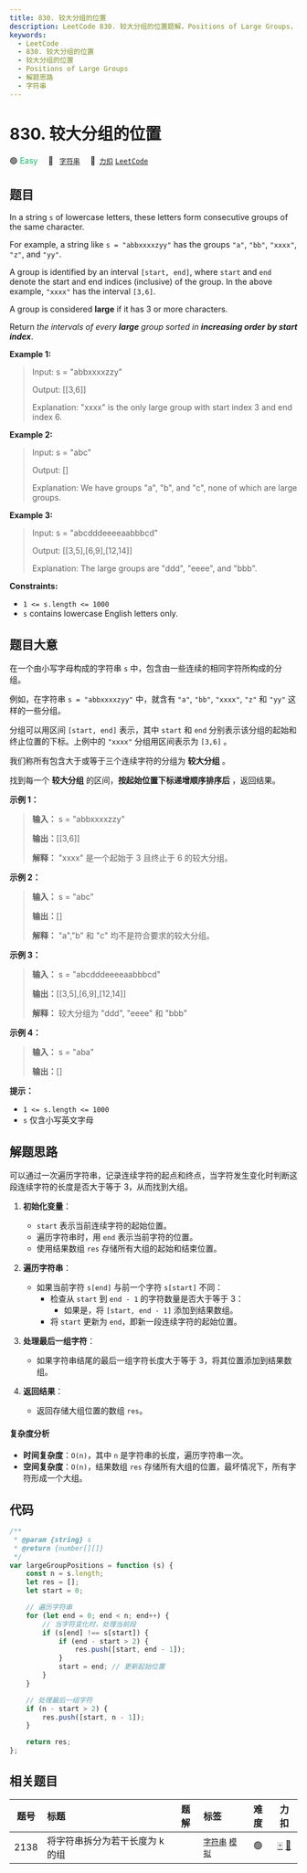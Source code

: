 ```yaml
---
title: 830. 较大分组的位置
description: LeetCode 830. 较大分组的位置题解，Positions of Large Groups，包含解题思路、复杂度分析以及完整的 JavaScript 代码实现。
keywords:
  - LeetCode
  - 830. 较大分组的位置
  - 较大分组的位置
  - Positions of Large Groups
  - 解题思路
  - 字符串
---
```


# 830. 较大分组的位置

🟢 <font color=#15bd66>Easy</font>&emsp; 🔖&ensp; [`字符串`](/tag/string.md)&emsp; 🔗&ensp;[`力扣`](https://leetcode.cn/problems/positions-of-large-groups) [`LeetCode`](https://leetcode.com/problems/positions-of-large-groups)

## 题目

In a string `s` of lowercase letters, these letters form consecutive groups of
the same character.

For example, a string like `s = "abbxxxxzyy"` has the groups `"a"`, `"bb"`,
`"xxxx"`, `"z"`, and `"yy"`.

A group is identified by an interval `[start, end]`, where `start` and `end`
denote the start and end indices (inclusive) of the group. In the above
example, `"xxxx"` has the interval `[3,6]`.

A group is considered **large** if it has 3 or more characters.

Return _the intervals of every **large** group sorted in **increasing order by start index**_.

**Example 1:**

> Input: s = "abbxxxxzzy"
>
> Output: [[3,6]]
>
> Explanation: "xxxx" is the only large group with start index 3 and end index 6.

**Example 2:**

> Input: s = "abc"
>
> Output: []
>
> Explanation: We have groups "a", "b", and "c", none of which are large groups.

**Example 3:**

> Input: s = "abcdddeeeeaabbbcd"
>
> Output: [[3,5],[6,9],[12,14]]
>
> Explanation: The large groups are "ddd", "eeee", and "bbb".

**Constraints:**

- `1 <= s.length <= 1000`
- `s` contains lowercase English letters only.

## 题目大意

在一个由小写字母构成的字符串 `s` 中，包含由一些连续的相同字符所构成的分组。

例如，在字符串 `s = "abbxxxxzyy"` 中，就含有 `"a"`, `"bb"`, `"xxxx"`, `"z"` 和 `"yy"`
这样的一些分组。

分组可以用区间 `[start, end]` 表示，其中 `start` 和 `end` 分别表示该分组的起始和终止位置的下标。上例中的 `"xxxx"`
分组用区间表示为 `[3,6]` 。

我们称所有包含大于或等于三个连续字符的分组为 **较大分组** 。

找到每一个 **较大分组** 的区间，**按起始位置下标递增顺序排序后** ，返回结果。

**示例 1：**

> **输入：** s = "abbxxxxzzy"
>
> **输出：**[[3,6]]
>
> **解释：** "xxxx" 是一个起始于 3 且终止于 6 的较大分组。

**示例 2：**

> **输入：** s = "abc"
>
> **输出：**[]
>
> **解释：** "a","b" 和 "c" 均不是符合要求的较大分组。

**示例 3：**

> **输入：** s = "abcdddeeeeaabbbcd"
>
> **输出：**[[3,5],[6,9],[12,14]]
>
> **解释：** 较大分组为 "ddd", "eeee" 和 "bbb"

**示例 4：**

> **输入：** s = "aba"
>
> **输出：**[]

**提示：**

- `1 <= s.length <= 1000`
- `s` 仅含小写英文字母

## 解题思路

可以通过一次遍历字符串，记录连续字符的起点和终点，当字符发生变化时判断这段连续字符的长度是否大于等于 3，从而找到大组。

1. **初始化变量**：

   - `start` 表示当前连续字符的起始位置。
   - 遍历字符串时，用 `end` 表示当前字符的位置。
   - 使用结果数组 `res` 存储所有大组的起始和结束位置。

2. **遍历字符串**：

   - 如果当前字符 `s[end]` 与前一个字符 `s[start]` 不同：
     - 检查从 `start` 到 `end - 1` 的字符数量是否大于等于 3：
       - 如果是，将 `[start, end - 1]` 添加到结果数组。
     - 将 `start` 更新为 `end`，即新一段连续字符的起始位置。

3. **处理最后一组字符**：

   - 如果字符串结尾的最后一组字符长度大于等于 3，将其位置添加到结果数组。

4. **返回结果**：
   - 返回存储大组位置的数组 `res`。

#### 复杂度分析

- **时间复杂度**：`O(n)`，其中 `n` 是字符串的长度，遍历字符串一次。
- **空间复杂度**：`O(n)`，结果数组 `res` 存储所有大组的位置，最坏情况下，所有字符形成一个大组。

## 代码

```javascript
/**
 * @param {string} s
 * @return {number[][]}
 */
var largeGroupPositions = function (s) {
	const n = s.length;
	let res = [];
	let start = 0;

	// 遍历字符串
	for (let end = 0; end < n; end++) {
		// 当字符变化时，处理当前段
		if (s[end] !== s[start]) {
			if (end - start > 2) {
				res.push([start, end - 1]);
			}
			start = end; // 更新起始位置
		}
	}

	// 处理最后一组字符
	if (n - start > 2) {
		res.push([start, n - 1]);
	}

	return res;
};
```

## 相关题目

<!-- prettier-ignore -->
| 题号 | 标题 | 题解 | 标签 | 难度 | 力扣 |
| :------: | :------ | :------: | :------ | :------: | :------: |
| 2138 | 将字符串拆分为若干长度为 k 的组 |  |  [`字符串`](/tag/string.md) [`模拟`](/tag/simulation.md) | 🟢 | [🀄️](https://leetcode.cn/problems/divide-a-string-into-groups-of-size-k) [🔗](https://leetcode.com/problems/divide-a-string-into-groups-of-size-k) |